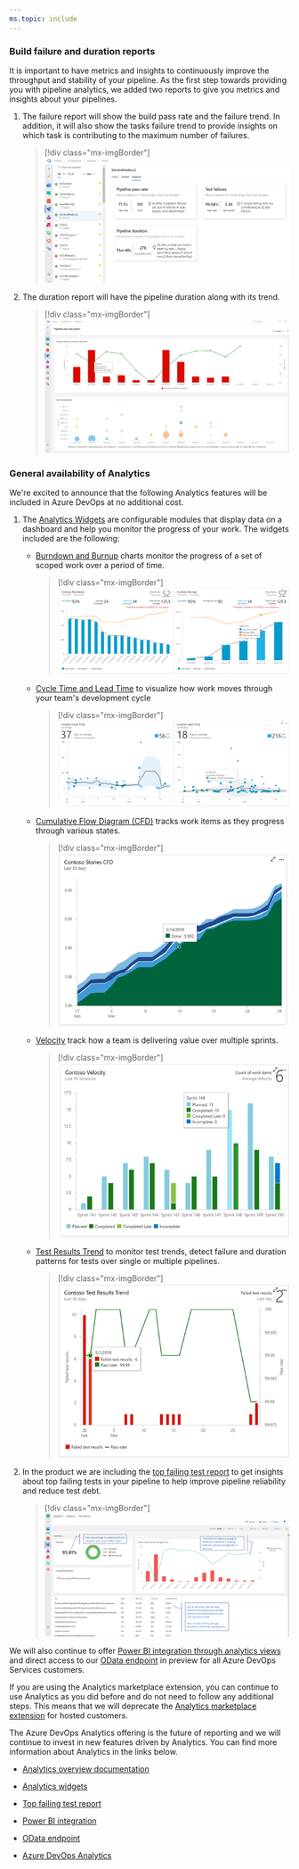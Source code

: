 ```yaml
---
ms.topic: include
---
```


### Build failure and duration reports

It is important to have metrics and insights to continuously improve the throughput and stability of your pipeline. As the first step towards providing you with pipeline analytics, we added two reports to give you metrics and insights about your pipelines.  

1. The failure report will show the build pass rate and the failure trend. In addition, it will also show the tasks failure trend to provide insights on which task is contributing to the maximum number of failures.

    > [!div class="mx-imgBorder"]
    > ![Build failure and duration reports.](../../media/150_22.png "Build failure and duration reports")

2. The duration report will have the pipeline duration along with its trend.

    > [!div class="mx-imgBorder"]
    > ![Pipeline duration report trend.](../../media/150_23.png "Pipeline duration report trend")

### General availability of Analytics

We're excited to announce that the following Analytics features will be included in Azure DevOps at no additional cost. 

1. The [Analytics Widgets](/azure/devops/report/analytics/analytics-widgets?view=azure-devops) are configurable modules that display data on a dashboard and help you monitor the progress of your work. The widgets included are the following:

    * [Burndown and Burnup](/azure/devops/report/dashboards/configure-burndown-burnup-widgets?bc=%2fazure%2fdevops%2freport%2fanalytics%2fbreadcrumb%2ftoc.json&toc=%2fazure%2fdevops%2freport%2fanalytics%2ftoc.json&view=azure-devops&preserve-view=true) charts monitor the progress of a set of scoped work over a period of time.

        > [!div class="mx-imgBorder"]
        > ![Burndown and burnup charts.](../../media/150_16.png "Burndown and burnup charts")

    * [Cycle Time and Lead Time](/azure/devops/report/dashboards/cycle-time-and-lead-time?bc=%2fazure%2fdevops%2freport%2fanalytics%2fbreadcrumb%2ftoc.json&toc=%2fazure%2fdevops%2freport%2fanalytics%2ftoc.json&view=azure-devops&preserve-view=true) to visualize how work moves through your team's development cycle

        > [!div class="mx-imgBorder"]
        > ![Cycle Time and Lead Time.](../../media/150_17.png "Cycle Time and Lead Time")

    * [Cumulative Flow Diagram (CFD)](/azure/devops/report/dashboards/cumulative-flow?bc=%2fazure%2fdevops%2freport%2fanalytics%2fbreadcrumb%2ftoc.json&toc=%2fazure%2fdevops%2freport%2fanalytics%2ftoc.json&view=azure-devops&preserve-view=true) tracks work items as they progress through various states.

        > [!div class="mx-imgBorder"]
        > ![Cumulative Flow Diagram.](../../media/150_18.png "Cumulative Flow Diagram")

    * [Velocity](/azure/devops/report/dashboards/team-velocity?bc=%2fazure%2fdevops%2freport%2fanalytics%2fbreadcrumb%2ftoc.json&toc=%2fazure%2fdevops%2freport%2fanalytics%2ftoc.json&view=azure-devops&preserve-view=true) track how a team is delivering value over multiple sprints.

        > [!div class="mx-imgBorder"]
        > ![Velocity chart.](../../media/150_19.png "Velocity chart")

    * [Test Results Trend](/azure/devops/report/dashboards/configure-test-results-trend?view=azure-devops) to monitor test trends, detect failure and duration patterns for tests over single or multiple pipelines.

        > [!div class="mx-imgBorder"]
        > ![Test results trend.](../../media/150_20.png "Test results trend")

2. In the product we are including the [top failing test report](/azure/devops/pipelines/test/test-analytics?bc=%2fazure%2fdevops%2freport%2fanalytics%2fbreadcrumb%2ftoc.json&toc=%2fazure%2fdevops%2freport%2fanalytics%2ftoc.json&view=azure-devops&preserve-view=true&preserve-view=true#view-test-analytics-for-builds) to get insights about top failing tests in your pipeline to help improve pipeline reliability and reduce test debt.

    > [!div class="mx-imgBorder"]
    > ![Test failure report.](../../media/150_21.png "Test failure report")

We will also continue to offer [Power BI integration through analytics views](/azure/devops/report/powerbi/index?view=azure-devops) and direct access to our [OData endpoint](/azure/devops/report/extend-analytics/index?view=azure-devops) in preview for all Azure DevOps Services customers.

If you are using the Analytics marketplace extension, you can continue to use Analytics as you did before and do not need to follow any additional steps. This means that we will deprecate the [Analytics marketplace extension](https://marketplace.visualstudio.com/items?itemName=ms.vss-analytics) for hosted customers.

The Azure DevOps Analytics offering is the future of reporting and we will continue to invest in new features driven by Analytics. You can find more information about Analytics in the links below.

* [Analytics overview documentation](/azure/devops/report/analytics/what-is-analytics?view=azure-devops)

* [Analytics widgets](/azure/devops/report/analytics/analytics-widgets?view=azure-devops)

* [Top failing test report](/azure/devops/pipelines/test/test-analytics?bc=%2fazure%2fdevops%2freport%2fanalytics%2fbreadcrumb%2ftoc.json&toc=%2fazure%2fdevops%2freport%2fanalytics%2ftoc.json&view=azure-devops&preserve-view=true&preserve-view=true#view-test-analytics-for-builds)

* [Power BI integration](/azure/devops/report/powerbi/index?view=azure-devops)

* [OData endpoint](/azure/devops/report/extend-analytics/index?view=azure-devops)

* [Azure DevOps Analytics](https://channel9.msdn.com/Events/connect/2017/T251)